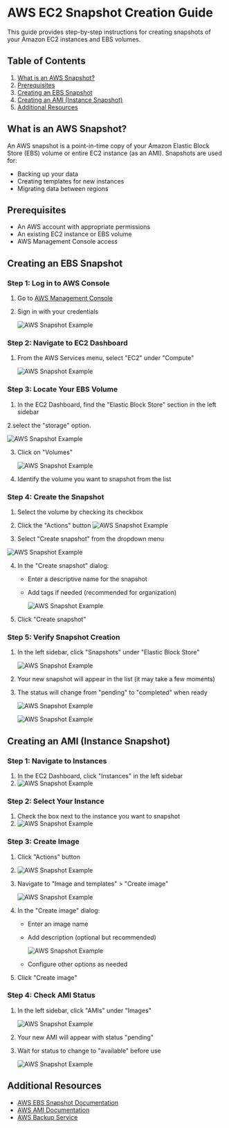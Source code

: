 # AWS EC2 Snapshot Creation Guide

This guide provides step-by-step instructions for creating snapshots of your Amazon EC2 instances and EBS volumes.

## Table of Contents
1. [What is an AWS Snapshot?](#what-is-an-aws-snapshot)
2. [Prerequisites](#prerequisites)
3. [Creating an EBS Snapshot](#creating-an-ebs-snapshot)
4. [Creating an AMI (Instance Snapshot)](#creating-an-ami-instance-snapshot)
5. [Additional Resources](#additional-resources)

## What is an AWS Snapshot?
An AWS snapshot is a point-in-time copy of your Amazon Elastic Block Store (EBS) volume or entire EC2 instance (as an AMI). Snapshots are used for:
- Backing up your data
- Creating templates for new instances
- Migrating data between regions

## Prerequisites
- An AWS account with appropriate permissions
- An existing EC2 instance or EBS volume
- AWS Management Console access

## Creating an EBS Snapshot

### Step 1: Log in to AWS Console
1. Go to [AWS Management Console](https://aws.amazon.com/console/)
2. Sign in with your credentials
   
   ![AWS Snapshot Example](./images/credlogin.png "Creating a snapshot")

### Step 2: Navigate to EC2 Dashboard
1. From the AWS Services menu, select "EC2" under "Compute"
   
   ![AWS Snapshot Example](./images/ec21.png "Creating a snapshot")

### Step 3: Locate Your EBS Volume
1. In the EC2 Dashboard, find the "Elastic Block Store" section in the left sidebar

2.select the "storage" option.

![AWS Snapshot Example](./images/storage1.png "Creating a snapshot")

3. Click on "Volumes"
   
   ![AWS Snapshot Example](./images/selectvol1.png "Creating a snapshot")
   
4. Identify the volume you want to snapshot from the list

### Step 4: Create the Snapshot
1. Select the volume by checking its checkbox


2. Click the "Actions" button
   ![AWS Snapshot Example](./images/action2.png "Creating a snapshot")
   
 
3. Select "Create snapshot" from the dropdown menu
 
 ![AWS Snapshot Example](./images/snap1.png "Creating a snapshot")
 
4. In the "Create snapshot" dialog:
   - Enter a descriptive name for the snapshot
   - Add tags if needed (recommended for organization)

     ![AWS Snapshot Example](./images/snap1.png "Creating a snapshot")
     
5. Click "Create snapshot"

### Step 5: Verify Snapshot Creation
1. In the left sidebar, click "Snapshots" under "Elastic Block Store"



   ![AWS Snapshot Example](./images/snap1.png "Creating a snapshot")
   
2. Your new snapshot will appear in the list (it may take a few moments)
3. The status will change from "pending" to "completed" when ready
   
   ![AWS Snapshot Example](./images/pending.png "Creating a snapshot")
   
   ![AWS Snapshot Example](./images/snapcomple.png "Creating a snapshot")

## Creating an AMI (Instance Snapshot)

### Step 1: Navigate to Instances
1. In the EC2 Dashboard, click "Instances" in the left sidebar
2. 
   ![AWS Snapshot Example](./images/ec21.png "Creating a snapshot")

### Step 2: Select Your Instance
1. Check the box next to the instance you want to snapshot
2. 
   ![AWS Snapshot Example](./images/ec2ins1.png "Creating a snapshot")
   

### Step 3: Create Image
1. Click "Actions" button
2. 
   ![AWS Snapshot Example](./images/action2.png "Creating a snapshot")
   
3. Navigate to "Image and templates" > "Create image"
 
   ![AWS Snapshot Example](./images/.png "Creating a snapshot")
   
4. In the "Create image" dialog:
   - Enter an image name
   - Add description (optional but recommended)

     ![AWS Snapshot Example](./images/imagediscription.png "Creating a snapshot")
     
   - Configure other options as needed
     

5. Click "Create image"
 

### Step 4: Check AMI Status
1. In the left sidebar, click "AMIs" under "Images"
   
   
   ![AWS Snapshot Example](./images/imgsuccess.png "Creating a snapshot")
   
2. Your new AMI will appear with status "pending"
 
   
3. Wait for status to change to "available" before use
 
   ![AWS Snapshot Example](./images/imgsuccess.png "Creating a snapshot")

## Additional Resources
- [AWS EBS Snapshot Documentation](https://docs.aws.amazon.com/AWSEC2/latest/UserGuide/EBSSnapshots.html)
- [AWS AMI Documentation](https://docs.aws.amazon.com/AWSEC2/latest/UserGuide/AMIs.html)
- [AWS Backup Service](https://aws.amazon.com/backup/)
